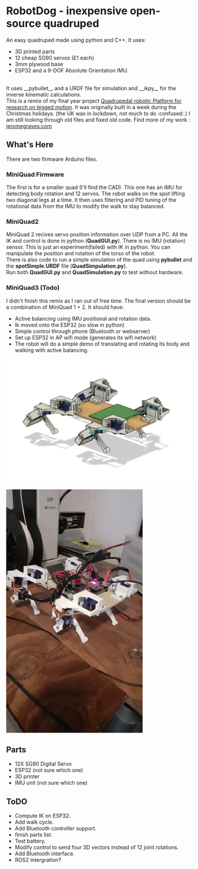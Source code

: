 # RobotDog -  inexpensive open-source quadruped 

An easy quadruped made using python and C++. It uses:
<br/>
- 3D printed parts 
- 12 cheap SG90 servos (£1 each)
- 3mm plywood base 
- ESP32 and a 9-DOF Absolute Orientation IMU.
 </br>
It uses __pybullet__ and a URDF file for simulation and __ikpy__ for the inverse kinematic calculations.
<br/>
This is a remix of my final year project 
<a href="https://www.researchgate.net/project/Quadrupedal-Robotic-Platform-For-Research-on-Legged-Motion-Planning" target="_blank">Quadrupedal robotic Platform for research on legged motion</a>. It was originally built in a week during the Christmas holidays. (the UK was in lockdown, not much to do :confused:.) I am still looking through old files and fixed old code.
Find more of my work : <a href="http://jeromegraves.com/" target="_blank">jeromegraves.com</a>

## What's Here
There are two firmware Arduino files.

### MiniQuad Firmware
 The first is for a smaller quad (I'll find the CAD). This one has an IMU for detecting body rotation and 12 servos. The robot walks on the spot lifting two diagonal legs at a time. It then uses filtering and PID tuning of the rotational data from the IMU to modify the walk to stay balanced.

### MiniQuad2
MiniQuad 2 recives servo position information over UDP from a PC.
All the IK and control is done in python (__QuadGUI.py__). There is no IMU (rotation) sensor. This is just an experiment(failed) with IK in python. You can manipulate the position and rotation of the torso of the robot.
<br/>
There is also code to run a simple simulation of the quad using __pybullet__ and the __spotSimple.URDF__ file (__QuadSimpulation.py__).
<br/>
Run both __QuadGUI.py__ and __QuadSimulation.py__ to test without hardware.

### MiniQuad3 (Todo)
I didn't finish this remix as I ran out of free time.
The final version should be a combination of MiniQuad 1 + 2. 
It should have: 
-  Active balancing using IMU positional and rotation data.
-  Ik moved onto the ESP32 (so slow in python)
-  Simple control through phone (Bluetooth or webserver)
-  Set up ESP32 in AP wifi mode (generates its wifi network)
-  The robot will do a simple demo of translating and rotating its body and walking with active balancing.  

![Dog CAD Picture](images/dog-cad.png?raw=true "Title")

![Dog CAD Picture 2](images/dog-cad-2.gif?raw=true "Title")

## Parts
- 12X SG90 Digital Servo 
- ESP32 (not sure which one)
- 3D printer 
- IMU unit (not sure which one)

## ToDO
- Compute IK on ESP32.
- Add walk cycle.
- Add Bluetooth controller support.
- finish parts list.
- Test battery.
- Modify control to send four 3D vectors instead of 12 joint rotations.
- Add Bluetooth interface.
- ROS2 intergration?
